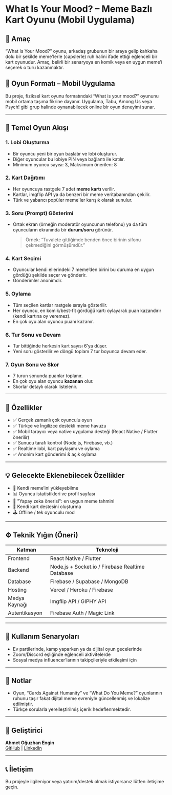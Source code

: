 # What Is Your Mood? – Meme Bazlı Kart Oyunu (Mobil Uygulama)

## 🎯 Amaç
“What Is Your Mood?” oyunu, arkadaş grubunun bir araya gelip kahkaha dolu bir şekilde meme'lerle (capslerle) ruh halini ifade ettiği eğlenceli bir kart oyunudur. Amaç, belirli bir senaryoya en komik veya en uygun meme’i seçerek o turu kazanmaktır.

## 📱 Oyun Formatı – Mobil Uygulama
Bu proje, fiziksel kart oyunu formatındaki “What is your mood?” oyununu mobil ortama taşıma fikrine dayanır. Uygulama, Tabu, Among Us veya Psych! gibi grup halinde oynanabilecek online bir oyun deneyimi sunar.

---

## 🔧 Temel Oyun Akışı

### 1. Lobi Oluşturma
- Bir oyuncu yeni bir oyun başlatır ve lobi oluşturur.
- Diğer oyuncular bu lobiye PIN veya bağlantı ile katılır.
- Minimum oyuncu sayısı: 3, Maksimum önerilen: 8

### 2. Kart Dağıtımı
- Her oyuncuya rastgele 7 adet **meme kartı** verilir.
- Kartlar, imgflip API ya da benzeri bir meme veritabanından çekilir.
- Türk ve yabancı popüler meme'ler karışık olarak sunulur.

### 3. Soru (Prompt) Gösterimi
- Ortak ekran (örneğin moderatör oyuncunun telefonu) ya da tüm oyuncuların ekranında bir **durum/soru** görünür.
  > Örnek: “Tuvalete gittiğimde benden önce birinin sifonu çekmediğini görmüşümdür.”

### 4. Kart Seçimi
- Oyuncular kendi ellerindeki 7 meme’den birini bu duruma en uygun gördüğü şekilde seçer ve gönderir.
- Gönderimler anonimdir.

### 5. Oylama
- Tüm seçilen kartlar rastgele sırayla gösterilir.
- Her oyuncu, en komik/best-fit gördüğü kartı oylayarak puan kazandırır (kendi kartına oy veremez).
- En çok oyu alan oyuncu puanı kazanır.

### 6. Tur Sonu ve Devam
- Tur bittiğinde herkesin kart sayısı 6’ya düşer.
- Yeni soru gösterilir ve döngü toplam 7 tur boyunca devam eder.

### 7. Oyun Sonu ve Skor
- 7 turun sonunda puanlar toplanır.
- En çok oyu alan oyuncu **kazanan** olur.
- Skorlar detaylı olarak listelenir.

---

## 📂 Özellikler

- ✅ Gerçek zamanlı çok oyunculu oyun
- ✅ Türkçe ve İngilizce destekli meme havuzu
- ✅ Mobil tarayıcı veya native uygulama desteği (React Native / Flutter önerilir)
- ✅ Sunucu tarafı kontrol (Node.js, Firebase, vb.)
- ✅ Realtime lobi, kart paylaşımı ve oylama
- ✅ Anonim kart gönderimi & açık oylama

---

## 💡 Gelecekte Eklenebilecek Özellikler

- 🔐 Kendi meme’ini yükleyebilme
- 📊 Oyuncu istatistikleri ve profil sayfası
- 🧠 "Yapay zeka önerisi": en uygun meme tahmini
- 🎨 Kendi kart destesini oluşturma
- 🕹️ Offline / tek oyunculu mod

---

## ⚙️ Teknik Yığın (Öneri)

| Katman | Teknoloji |
|--------|-----------|
| Frontend | React Native / Flutter |
| Backend | Node.js + Socket.io / Firebase Realtime Database |
| Database | Firebase / Supabase / MongoDB |
| Hosting | Vercel / Heroku / Firebase |
| Medya Kaynağı | Imgflip API / GIPHY API |
| Autentikasyon | Firebase Auth / Magic Link |

---

## 🎯 Kullanım Senaryoları

- Ev partilerinde, kamp yaparken ya da dijital oyun gecelerinde
- Zoom/Discord eşliğinde eğlenceli aktivitelerde
- Sosyal medya influencer’larının takipçileriyle etkileşimi için

---

## 📌 Notlar
- Oyun, “Cards Against Humanity” ve “What Do You Meme?” oyunlarının ruhunu taşır fakat dijital meme evreniyle güncellenmiş ve lokalize edilmiştir.
- Türkçe sorularla yerelleştirilmiş içerik hedeflenmektedir.

---

## 👤 Geliştirici
**Ahmet Oğuzhan Engin**  
[GitHub](https://github.com/ahmetoguzhanengin) | [LinkedIn](https://linkedin.com/in/ahmetoguzhanengin)

---

## 📞 İletişim
Bu projeyle ilgileniyor veya yatırım/destek olmak istiyorsanız lütfen iletişime geçin.

